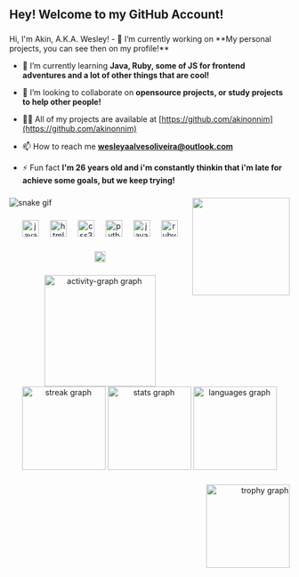 <h2 align="left">Hey! Welcome to my GitHub Account!</h2>

###

<p align="left">
Hi, I'm Akin, A.K.A. Wesley!
- 🔭 I’m currently working on **My personal projects, you can see then on my profile!**

- 🌱 I’m currently learning **Java, Ruby, some of JS for frontend adventures and a lot of other things that are cool!**

- 👯 I’m looking to collaborate on **opensource projects, or study projects to help other people!**

- 👨‍💻 All of my projects are available at [https://github.com/akinonnim](https://github.com/akinonnim)

- 📫 How to reach me **wesleyaalvesoliveira@outlook.com**

- ⚡ Fun fact **I'm 26 years old and i'm constantly thinkin that i'm late for achieve some goals, but we keep trying!**

</p>

###

<img align="right" height="175" src="https://img1.picmix.com/output/stamp/normal/5/9/6/5/2385695_f4244.gif"  />

###

![snake gif](https://github.com/akinonnim/AkinOnnim/blob/output/github-contribution-grid-snake.svg)

###

<div align="center">
  <img src="https://cdn.jsdelivr.net/gh/devicons/devicon/icons/javascript/javascript-plain.svg" height="30" alt="javascript logo"  />
  <img width="12" />
  <img src="https://cdn.jsdelivr.net/gh/devicons/devicon/icons/html5/html5-plain.svg" height="30" alt="html5 logo"  />
  <img width="12" />
  <img src="https://cdn.jsdelivr.net/gh/devicons/devicon/icons/css3/css3-plain.svg" height="30" alt="css3 logo"  />
  <img width="12" />
  <img src="https://cdn.jsdelivr.net/gh/devicons/devicon/icons/python/python-plain.svg" height="30" alt="python logo"  />
  <img width="12" />
  <img src="https://cdn.jsdelivr.net/gh/devicons/devicon/icons/java/java-original.svg" height="30" alt="java logo"  />
  <img width="12" />
  <img src="https://cdn.jsdelivr.net/gh/devicons/devicon/icons/ruby/ruby-plain.svg" height="30" alt="ruby logo"  />
</div>

###

<div align="center">
  <a href="https://www.linkedin.com/in/wesley-g-oliveira/" target="_blank">
    <img src="https://img.shields.io/static/v1?message=LinkedIn&logo=linkedin&label=&color=0077B5&logoColor=white&labelColor=&style=for-the-badge" height="20" alt="linkedin logo"  />
  </a>
</div>

###

<div align="center">
  <img src="https://github-readme-activity-graph.vercel.app/graph?username=akinonnim&radius=16&theme=react&area=true&order=5&hide_border=true" height="200" alt="activity-graph graph"  />
  <img src="https://streak-stats.demolab.com?user=akinonnim&locale=en&mode=daily&theme=dracula&hide_border=true&border_radius=5&order=3" height="150" alt="streak graph"  />
  <img src="https://github-readme-stats.vercel.app/api?username=akinonnim&hide_title=false&hide_rank=false&show_icons=true&include_all_commits=true&count_private=true&disable_animations=false&theme=dracula&locale=en&hide_border=true&order=1" height="150" alt="stats graph"  />
  <img src="https://github-readme-stats.vercel.app/api/top-langs?username=akinonnim&locale=en&hide_title=true&layout=compact&card_width=320&langs_count=5&theme=dracula&hide_border=true&order=2" height="150" alt="languages graph"  />
</div>

###

<div align="right">
  <img src="https://github-profile-trophy.vercel.app?username=akinonnim&theme=dracula&column=-1&row=1&margin-w=8&margin-h=8&no-bg=false&no-frame=false&order=4" height="150" alt="trophy graph"  />
</div>

###


